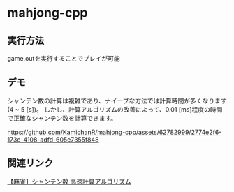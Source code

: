 # mahjong-cpp

## 実行方法
game.outを実行することでプレイが可能

## デモ
シャンテン数の計算は複雑であり、ナイーブな方法では計算時間が多くなります(4 ~ 5 [s])。
しかし、計算アルゴリズムの改善によって、0.01 [ms]程度の時間で正確なシャンテン数を計算できます。

https://github.com/KamichanR/mahjong-cpp/assets/62782999/2774e2f6-173e-4108-adfd-605e7355f848

## 関連リンク

[【麻雀】シャンテン数 高速計算アルゴリズム](https://qiita.com/KamichanR/items/de08c48f92834c0d1f74)
